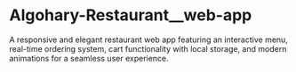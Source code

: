 # Algohary-Restaurant__web-app
A responsive and elegant restaurant web app featuring an interactive menu, real-time ordering system, cart functionality with local storage, and modern animations for a seamless user experience.
